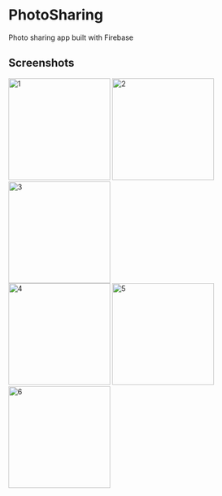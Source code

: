 # PhotoSharing
Photo sharing app built with Firebase

## Screenshots
<img width= "200" alt="1" src="https://github.com/drgndenis/PhotoSharing/assets/101059619/88e11792-d034-4c7d-97b0-f771e1fcdf9d">
<img width= "200" alt="2" src="https://github.com/drgndenis/PhotoSharing/assets/101059619/b6a69a95-70ca-459c-8828-1e0129a16106">
<img width= "200" alt="3" src="https://github.com/drgndenis/PhotoSharing/assets/101059619/89d84913-830f-4450-a29e-956867711e25">
<br>
<img width= "200" alt="4" src="https://github.com/drgndenis/PhotoSharing/assets/101059619/332cd0a0-3732-41ab-94dd-1c57b3aedab1">
<img width= "200" alt="5" src="https://github.com/drgndenis/PhotoSharing/assets/101059619/7c8d0227-e414-47ef-b2d9-d296bb5c0b6f">
<img width= "200" alt="6" src="https://github.com/drgndenis/PhotoSharing/assets/101059619/61a53e73-88f9-4948-aa8b-062aecb1205c">
